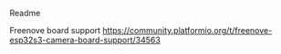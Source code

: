 Readme

Freenove board support
https://community.platformio.org/t/freenove-esp32s3-camera-board-support/34563
